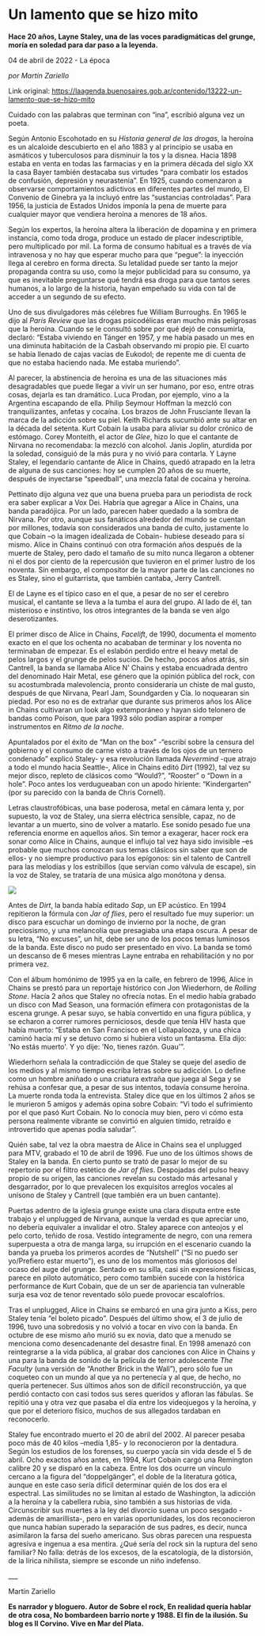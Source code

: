 # Un lamento que se hizo mito

**Hace 20 años, Layne Staley, una de las voces paradigmáticas del grunge, moría en soledad para dar paso a la leyenda.**

04 de abril de 2022 - La época

_por Martín Zariello_

Link original: https://laagenda.buenosaires.gob.ar/contenido/13222-un-lamento-que-se-hizo-mito



Cuidado con las palabras que terminan con “ina”, escribió alguna vez un poeta.




Según Antonio Escohotado en su *Historia general de las drogas*, la heroína es un alcaloide descubierto en el año 1883 y al principio se usaba en asmáticos y tuberculosos para disminuir la tos y la disnea. Hacia 1898 estaba en venta en todas las farmacias y en la primera década del siglo XX la casa Bayer también destacaba sus virtudes “para combatir los estados de confusión, depresión y neurastenia”. En 1925, cuando comenzaron a observarse comportamientos adictivos en diferentes partes del mundo, El Convenio de Ginebra ya la incluyó entre las “sustancias controladas”. Para 1956, la justicia de Estados Unidos imponía la pena de muerte para cualquier mayor que vendiera heroína a menores de 18 años.




Según los expertos, la heroína altera la liberación de dopamina y en primera instancia, como toda droga, produce un estado de placer indescriptible, pero multiplicado por mil. La forma de consumo habitual es a través de vía intravenosa y no hay que esperar mucho para que “pegue”: la inyección llega al cerebro en forma directa. Su letalidad puede ser tanto la mejor propaganda contra su uso, como la mejor publicidad para su consumo, ya que es inevitable preguntarse qué tendrá esa droga para que tantos seres humanos, a lo largo de la historia, hayan empeñado su vida con tal de acceder a un segundo de su efecto.




Uno de sus divulgadores más célebres fue William Burroughs. En 1965 le dijo al *París Review* que las drogas psicodélicas eran mucho más peligrosas que la heroína. Cuando se le consultó sobre por qué dejó de consumirla, declaró: “Estaba viviendo en Tánger en 1957, y me había pasado un mes en una diminuta habitación de la Casbah observando mi propio pie. El cuarto se había llenado de cajas vacías de Eukodol; de repente me di cuenta de que no estaba haciendo nada. Me estaba muriendo”.




Al parecer, la abstinencia de heroína es una de las situaciones más desagradables que puede llegar a vivir un ser humano, por eso, entre otras cosas, dejarla es tan dramático. Luca Prodan, por ejemplo, vino a la Argentina escapando de ella. Philip Seymour Hoffman la mezcló con tranquilizantes, anfetas y cocaína. Los brazos de John Frusciante llevan la marca de la adicción sobre su piel. Keith Richards sucumbió ante su altar en la década del setenta. Kurt Cobain la usaba para aliviar su dolor crónico de estómago. Corey Monteith, el actor de *Glee*, hizo lo que el cantante de Nirvana no recomendaba: la mezcló con alcohol. Janis Joplin, aturdida por la soledad, consiguió de la más pura y no vivió para contarla. Y Layne Staley, el legendario cantante de Alice in Chains, quedó atrapado en la letra de alguna de sus canciones: hoy se cumplen 20 años de su muerte, después de inyectarse “speedball”, una mezcla fatal de cocaína y heroína.




Pettinato dijo alguna vez que una buena prueba para un periodista de rock era saber explicar a Vox Dei. Habría que agregar a Alice in Chains, una banda paradójica. Por un lado, parecen haber quedado a la sombra de Nirvana. Por otro, aunque sus fanáticos alrededor del mundo se cuentan por millones, todavía son considerados una banda de culto, justamente lo que Cobain –o la imagen idealizada de Cobain- hubiese deseado para sí mismo. Alice in Chains continuó con otra formación años después de la muerte de Staley, pero dado el tamaño de su mito nunca llegaron a obtener ni el dos por ciento de la repercusión que tuvieron en el primer lustro de los noventa. Sin embargo, el compositor de la mayor parte de las canciones no es Staley, sino el guitarrista, que también cantaba, Jerry Cantrell.




El de Layne es el típico caso en el que, a pesar de no ser el cerebro musical, el cantante se lleva a la tumba el aura del grupo. Al lado de él, tan misterioso e instintivo, los otros integrantes de la banda se ven algo deserotizantes.




El primer disco de Alice in Chains, *Facelift*, de 1990, documenta el momento exacto en el que los ochenta no acababan de terminar y los noventa no terminaban de empezar. Es el eslabón perdido entre el heavy metal de pelos largos y el grunge de pelos sucios. De hecho, pocos años atrás, sin Cantrell, la banda se llamaba Alice N’ Chains y estaba encuadrada dentro del denominado Hair Metal, ese género que la opinión pública del rock, con su acostumbrada malevolencia, pronto consideraría un chiste de mal gusto, después de que Nirvana, Pearl Jam, Soundgarden y Cía. lo noquearan sin piedad. Por eso no es de extrañar que durante sus primeros años los Alice in Chains cultivaran un look algo extemporáneo y hayan sido telonero de bandas como Poison, que para 1993 sólo podían aspirar a romper instrumentos en *Ritmo de la noche*.




Apuntalados por el éxito de “Man on the box” -“escribí sobre la censura del gobierno y el consumo de carne visto a través de los ojos de un ternero condenado” explicó Staley- y esa revolución llamada *Nevermind* -que atrajo a todo el mundo hacia Seattle-, Alice in Chains editó *Dirt* (1992), tal vez su mejor disco, repleto de clásicos como “Would?”, “Rooster” o “Down in a hole”. Poco antes los verdugueaban con un apodo hiriente: “Kindergarten” (por su parecido con la banda de Chris Cornell).




Letras claustrofóbicas, una base poderosa, metal en cámara lenta y, por supuesto, la voz de Staley, una sierra eléctrica sensible, capaz, no de levantar a un muerto, sino de volver a matarlo. Ese sonido pesado fue una referencia enorme en aquellos años. Sin temor a exagerar, hacer rock era sonar como Alice in Chains, aunque el influjo tal vez haya sido invisible –es probable que muchos conozcan sus temas clásicos sin saber que son de ellos- y no siempre productivo para los epígonos: sin el talento de Cantrell para las melodías y los estribillos (que servían como válvula de escape), sin la voz de Staley, se trataría de una música algo monótona y densa.




[![](https://img.youtube.com/vi/Nco_kh8xJDs/0.jpg)](https://www.youtube.com/watch?v=Nco_kh8xJDs)




Antes de *Dirt*, la banda había editado *Sap*, un EP acústico. En 1994 repitieron la fórmula con *Jar of flies*, pero el resultado fue muy superior: un disco para escuchar un domingo de invierno por la noche, de gran preciosismo, y una melancolía que presagiaba una etapa oscura. A pesar de su letra, “No excuses”, un hit, debe ser uno de los pocos temas luminosos de la banda. Este disco no pudo ser presentado en vivo. La banda se tomó un descanso de 6 meses mientras Layne entraba en rehabilitación y no por primera vez.




Con el álbum homónimo de 1995 ya en la calle, en febrero de 1996, Alice in Chains se prestó para un reportaje histórico con Jon Wiederhorn, de *Rolling Stone*. Hacía 2 años que Staley no ofrecía notas. En el medio había grabado un disco con Mad Season, una formación efímera con protagonistas de la escena grunge. A pesar suyo, se había convertido en una figura pública, y se echaron a correr rumores perniciosos, desde que tenía HIV hasta que había muerto: “Estaba en San Francisco en el Lollapalooza, y una chica caminó hacia mí y se detuvo como si hubiera visto un fantasma. Ella dijo: 'No estás muerto'. Y yo dije: 'No, tienes razón. Guau’”.




Wiederhorn señala la contradicción de que Staley se queje del asedio de los medios y al mismo tiempo escriba letras sobre su adicción. Lo define como un hombre aniñado o una criatura extraña que juega al Sega y se rehúsa a confesar que, a pesar de sus intentos, todavía consume heroína. La muerte ronda toda la entrevista. Staley dice que en los últimos 2 años se le murieron 5 amigos y además opina sobre Cobain: “Vi todo el sufrimiento por el que pasó Kurt Cobain. No lo conocía muy bien, pero vi cómo esta persona realmente vibrante se convirtió en alguien tímido, retraído e introvertido que apenas podía saludar”.




Quién sabe, tal vez la obra maestra de Alice in Chains sea el unplugged para MTV, grabado el 10 de abril de 1996. Fue uno de los últimos shows de Staley en la banda. En cierto punto se trató de pasar lo mejor de su repertorio por el filtro estético de *Jar of flies*. Despojadas del pulso heavy propio de su origen, las canciones revelan su costado más artesanal y desgarrador, por lo que prevalecen los exquisitos arreglos vocales al unísono de Staley y Cantrell (que también era un buen cantante).




Puertas adentro de la iglesia grunge existe una clara disputa entre este trabajo y el unplugged de Nirvana, aunque la verdad es que apreciar uno, no debería equivaler a invalidar el otro. Staley aparece con anteojos y el pelo corto, teñido de rosa. Vestido íntegramente de negro, con una remera superpuesta a otra de manga larga, su irrupción en el escenario cuando la banda ya prueba los primeros acordes de “Nutshell” (“Si no puedo ser yo/Prefiero estar muerto”), es uno de los momentos más gloriosos del ocaso del auge del grunge. Sentado en su silla, casi sin expresiones físicas, parece en piloto automático, pero como también sucede con la histórica performance de Kurt Cobain, que de un ser de apariencia tan vulnerable surja esa voz de tenor reventado sólo puede provocar escalofríos.




Tras el unplugged, Alice in Chains se embarcó en una gira junto a Kiss, pero Staley tenía “el boleto picado”. Después del último show, el 3 de julio de 1996, tuvo una sobredosis y no volvió a tocar en vivo con la banda. En octubre de ese mismo año murió su ex novia, dato que a menudo se menciona como desencadenante del desastre final. En 1998 amenazó con reintegrarse a la vida pública, al grabar dos canciones con Alice in Chains y una para la banda de sonido de la película de terror adolescente *The Faculty* (una versión de “Another Brick in the Wall”), pero sólo fue un coqueteo con un mundo al que ya no pertenecía y al que, de hecho, no quería pertenecer. Sus últimos años son de difícil reconstrucción, ya que perdió contacto con casi todos sus seres queridos y afloran las fábulas. Se repitió una y otra vez que pasaba el día entre los videojuegos y la heroína, y que por el deterioro físico, muchos de sus allegados tardaban en reconocerlo.




Staley fue encontrado muerto el 20 de abril del 2002. Al parecer pesaba poco más de 40 kilos –medía 1,85- y lo reconocieron por la dentadura. Según los estudios de los forenses, su cuerpo yacía sin vida desde el 5 de abril. Ocho exactos años antes, en 1994, Kurt Cobain cargó una Remington calibre 20 y se disparó en la cabeza. Entre los dos ocurre un vínculo cercano a la figura del “doppelgänger”, el doble de la literatura gótica, aunque en este caso sería difícil determinar quién de los dos era el espectral. Las similitudes no se limitan al estado de Washington, la adicción a la heroína y la cabellera rubia, sino también a sus historias de vida. Circunscribir sus muertes a la ley del divorcio suena un poco sesgado -además de amarillista-, pero en varias oportunidades, los dos reconocieron que nunca habían superado la separación de sus padres, es decir, nunca asimilaron la farsa del sueño americano. Sus obras parecen una respuesta agresiva e ingenua a esa mentira. ¿Qué sería del rock sin la ruptura del seno familiar? No falla: detrás de los excesos, de la escatología, de la distorsión, de la lírica nihilista, siempre se esconde un niño indefenso.




\_\_\_




Martín Zariello




**Es narrador y bloguero. Autor de Sobre el rock, En realidad quería hablar de otra cosa, No bombardeen barrio norte y 1988. El fin de la ilusión. Su blog es Il Corvino. Vive en Mar del Plata.**



